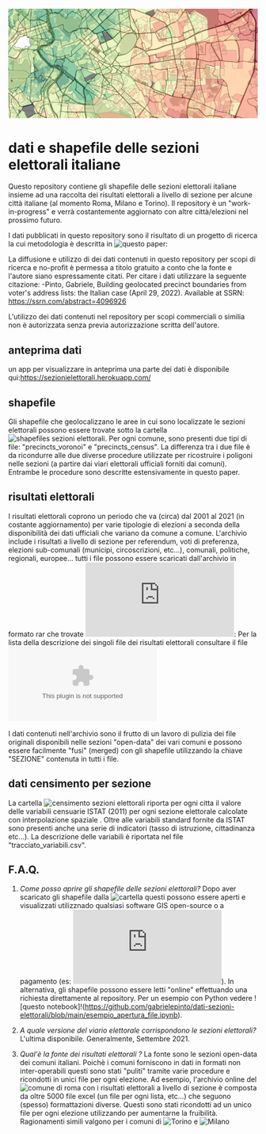 ![immagine](https://github.com/gabrielepinto/dati-sezioni-elettorali/raw/main/immagine_copertina.PNG)
# dati e shapefile delle sezioni elettorali italiane
Questo repository contiene gli shapefile delle sezioni elettorali italiane insieme ad una raccolta dei risultati elettorali a livello di sezione per alcune città italiane (al momento Roma, Milano e Torino). Il repository è un "work-in-progress" e verrà costantemente aggiornato con altre città/elezioni nel prossimo futuro.

I dati pubblicati in questo repository sono il risultato di un progetto di ricerca la cui metodologia è descritta in ![questo paper](https://papers.ssrn.com/sol3/papers.cfm?abstract_id=4096926):

La diffusione e utilizzo di dei dati contenuti in questo repository per scopi di ricerca e no-profit è permessa a titolo gratuito a conto che la fonte e l'autore siano espressamente citati. Per citare i dati utilizzare la seguente citazione: 
 -Pinto, Gabriele, Building geolocated precinct boundaries from voter's address lists: the Italian case (April 29, 2022). Available at SSRN: https://ssrn.com/abstract=4096926

L'utilizzo dei dati contenuti nel repository per scopi commerciali o similia non è autorizzata senza previa autorizzazione scritta dell'autore.

## anteprima dati
un app  per visualizzare in anteprima una parte dei dati è disponibile qui:https://sezionielettorali.herokuapp.com/

## shapefile
Gli shapefile che geolocalizzano le aree in cui sono localizzate le sezioni elettorali possono essere trovate sotto la cartella ![shapefiles sezioni elettorali](https://github.com/gabrielepinto/dati-sezioni-elettorali/tree/main/shapefiles_sezioni_elettorali).
Per ogni comune, sono presenti due tipi di file: "precincts_voronoi" e "precincts_census". La differenza tra i due file è da ricondurre alle due diverse procedure utilizzate per ricostruire i poligoni nelle sezioni (a partire dai viari elettorali ufficiali forniti dai comuni). Entrambe le procedure sono descritte estensivamente in questo paper.

## risultati elettorali
I risultati elettorali coprono un periodo che va (circa) dal 2001 al 2021 (in costante aggiornamento) per varie tipologie di elezioni a seconda della disponibilità dei dati ufficiali che variano da comune a comune. L'archivio include i risultati a livello di sezione per referendum, voti di preferenza, elezioni sub-comunali (municipi, circoscrizioni, etc...), comunali, politiche, regionali, europee... tutti i file possono essere scaricati dall'archivio in formato rar che trovate ![qui](https://github.com/gabrielepinto/dati-sezioni-elettorali/blob/main/risultati_elettorali.rar): 
Per la lista della descrizione dei singoli file dei risultati elettorali consultare il file ![anagrafica completa](https://github.com/gabrielepinto/dati-sezioni-elettorali/blob/main/anagrafica_completa_all_cities.csv)

I dati contenuti nell'archivio sono il frutto di un lavoro di pulizia dei file originali disponibili nelle sezioni "open-data" dei vari comuni e possono essere facilmente "fusi" (merged) con gli shapefile utilizzando la chiave "SEZIONE" contenuta in tutti i file.

## dati censimento per sezione
La cartella  ![censimento sezioni elettorali](https://github.com/gabrielepinto/dati-sezioni-elettorali/tree/main/dati_censimento_sezione_elettorale) riporta per ogni citta il valore delle variabili censuarie ISTAT (2011) per ogni sezione elettorale calcolate con interpolazione spaziale . Oltre alle variabili standard fornite da ISTAT sono presenti anche una serie di indicatori (tasso di istruzione, cittadinanza etc...). La descrizione delle variabili è riportata nel file "tracciato_variabili.csv".

## F.A.Q.

1. _Come posso aprire gli shapefile delle sezioni elettorali?_
Dopo aver scaricato gli shapefile dalla ![cartella](https://github.com/gabrielepinto/dati-sezioni-elettorali/tree/main/shapefiles_sezioni_elettorali) questi possono essere aperti e visualizzati utilizznado qualsiasi software GIS open-source o a pagamento (es: ![QGIS](https://qgis.org/en/site/forusers/download.html)).
In alternativa, gli shapefile possono essere letti "online" effettuando una richiesta direttamente al repository. Per un esempio con Python vedere ![questo notebook]!(https://github.com/gabrielepinto/dati-sezioni-elettorali/blob/main/esempio_apertura_file.ipynb).

2. _A quale versione del viario elettorale corrispondono le sezioni elettorali?_  
L'ultima disponibile. Generalmente, Settembre 2021. 

3. _Qual'è la fonte dei risultati elettorali ?_ 
La fonte sono le sezioni open-data dei comuni italiani. Poichè i comuni forniscono in dati in formati non inter-operabili questi sono stati "puliti" tramite varie procedure e ricondotti in unici file per ogni elezione. Ad esempio, l'archivio online del  ![comune di roma](https://www.elezioni.comune.roma.it/archivio.asp) con i risultati elettorali a livello di sezione è composta da oltre 5000 file excel (un file per ogni lista, etc...) che seguono (spesso) formattazioni diverse. Questi sono stati ricondotti ad un unico file per ogni elezione utilizzando per aumentarne la fruibilità. Ragionamenti simili valgono per i comuni di ![Torino](http://aperto.comune.torino.it/dataset?dcat_subtheme_it=0416+procedura+elettorale+e+voto) e ![Milano](https://dati.comune.milano.it/dataset?tags=elezione)



